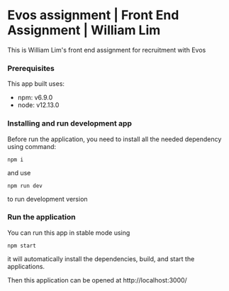 # Evos assignment | Front End Assignment | William Lim

This is William Lim's front end assignment for recruitment with Evos

### Prerequisites

This app built uses:
* npm: v6.9.0
* node: v12.13.0

### Installing and run development app
Before run the application, you need to install all the needed dependency using command:
```
npm i
```
and use 
```
npm run dev
```
to run development version

### Run the application
You can run this app in stable mode using
```
npm start
```
it will automatically install the dependencies, build, and start the applications.

Then this application can be opened at http://localhost:3000/

